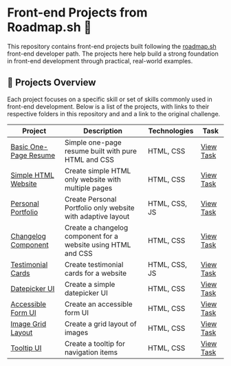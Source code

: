 # Front-end Projects from Roadmap.sh 🚀

This repository contains front-end projects built following the [roadmap.sh](https://roadmap.sh) front-end developer path. The projects here help build a strong foundation in front-end development through practical, real-world examples.

## 📁 Projects Overview

Each project focuses on a specific skill or set of skills commonly used in front-end development. Below is a list of the projects, with links to their respective folders in this repository and and a link to the original challenge.

| Project | Description | Technologies | Task |
| --- | --- | --- | --- |
| [Basic One-Page Resume](./Frontend/01-single-page-cv/) | Simple one-page resume built with pure HTML and CSS | HTML, CSS | [View Task](https://roadmap.sh/projects/single-page-cv) |
| [Simple HTML Website](./Frontend/02-basic-html-website/) | Create simple HTML only website with multiple pages | HTML, CSS | [View Task](https://roadmap.sh/projects/basic-html-website) |
| [Personal Portfolio](./Frontend/03-personal-portfolio/) | Create Personal Portfolio only website with adaptive layout | HTML, CSS, JS | [View Task](https://roadmap.sh/projects/portfolio-website) |
| [Changelog Component](./Frontend/04-changelog-component/) | Create a changelog component for a website using HTML and CSS | HTML, CSS | [View Task](https://roadmap.sh/projects/changelog-component) |
| [Testimonial Cards](./Frontend/05-testimonial-cards/) | Create testimonial cards for a website | HTML, CSS, JS | [View Task](https://roadmap.sh/projects/testimonial-cards) |
| [Datepicker UI](./Frontend/06-datepicker-ui/) | Create a simple datepicker UI | HTML, CSS | [View Task](https://roadmap.sh/projects/datepicker-ui) |
| [Accessible Form UI](./Frontend/07-accessible-form-ui) | Create an accessible form UI | HTML, CSS | [View Task](https://roadmap.sh/projects/accessible-form-ui) |
| [Image Grid Layout](./Frontend/08-image-grid-layout/) | Create a grid layout of images | HTML, CSS | [View Task](https://roadmap.sh/projects/image-grid) |
| [Tooltip UI](./Frontend/09-tooltip-ui) | Create a tooltip for navigation items | HTML, CSS | [View Task](https://roadmap.sh/projects/tooltip-ui) |
